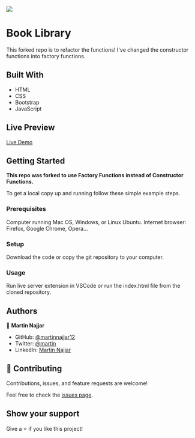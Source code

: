 ![](https://img.shields.io/badge/Microverse-blueviolet)

# Book Library

This forked repo is to refactor the functions! I've changed the constructor functions into factory functions.

## Built With

- HTML
- CSS
- Bootstrap
- JavaScript

## Live Preview

[Live Demo](https://martinnajjar12.github.io/library/)

## Getting Started

**This repo was forked to use Factory Functions instead of Constructor Functions.**


To get a local copy up and running follow these simple example steps.

### Prerequisites
Computer running Mac OS, Windows, or Linux Ubuntu.
Internet browser: Firefox, Google Chrome, Opera...

### Setup
Download the code or copy the git repository to your computer.

### Usage
Run live server extension in VSCode or run the index.html file from the cloned repository.


## Authors

👤 **Martin Najjar**

- GitHub: [@martinnajjar12](https://github.com/martinnajjar12)
- Twitter: [@martin](https://twitter.com/martin_najjar)
- LinkedIn: [Martin Najjar](https://www.linkedin.com/in/martinnajjar12/)

## 🤝 Contributing

Contributions, issues, and feature requests are welcome!

Feel free to check the [issues page](https://github.com/martinnajjar12/library/issues).

## Show your support

Give a ⭐️ if you like this project!